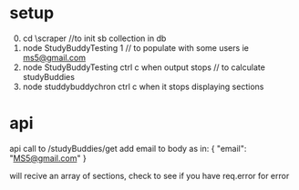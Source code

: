 # setup

0. cd \scraper
//to init sb collection in db
1. node StudyBuddyTesting 1
// to populate with some users ie ms5@gmail.com
2. node StudyBuddyTesting
    ctrl c when output stops
// to calculate studyBuddies
3. node studdybuddychron
    ctrl c when it stops displaying sections

# api
api call to /studyBuddies/get
add email to body as in:
{
    "email": "MS5@gmail.com"
}

will recive an array of sections, check to see if you have req.error for error

